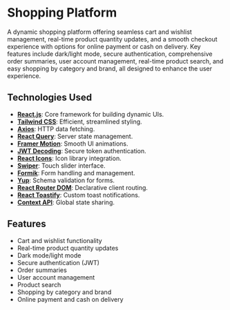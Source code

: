 # Shopping Platform

A dynamic shopping platform offering seamless cart and wishlist management, real-time product quantity updates, and a smooth checkout experience with options for online payment or cash on delivery. Key features include dark/light mode, secure authentication, comprehensive order summaries, user account management, real-time product search, and easy shopping by category and brand, all designed to enhance the user experience.

## Technologies Used

- **[React.js](https://reactjs.org/)**: Core framework for building dynamic UIs.
- **[Tailwind CSS](https://tailwindcss.com/)**: Efficient, streamlined styling.
- **[Axios](https://axios-http.com/)**: HTTP data fetching.
- **[React Query](https://react-query.tanstack.com/)**: Server state management.
- **[Framer Motion](https://www.framer.com/docs/motion/)**: Smooth UI animations.
- **[JWT Decoding](https://jwt.io/)**: Secure token authentication.
- **[React Icons](https://react-icons.github.io/react-icons/)**: Icon library integration.
- **[Swiper](https://swiperjs.com/)**: Touch slider interface.
- **[Formik](https://formik.org/)**: Form handling and management.
- **[Yup](https://github.com/jquense/yup)**: Schema validation for forms.
- **[React Router DOM](https://reactrouter.com/)**: Declarative client routing.
- **[React Toastify](https://fkhadra.github.io/react-toastify/)**: Custom toast notifications.
- **[Context API](https://reactjs.org/docs/context.html)**: Global state sharing.

## Features

- Cart and wishlist functionality
- Real-time product quantity updates
- Dark mode/light mode
- Secure authentication (JWT)
- Order summaries
- User account management
- Product search
- Shopping by category and brand
- Online payment and cash on delivery
